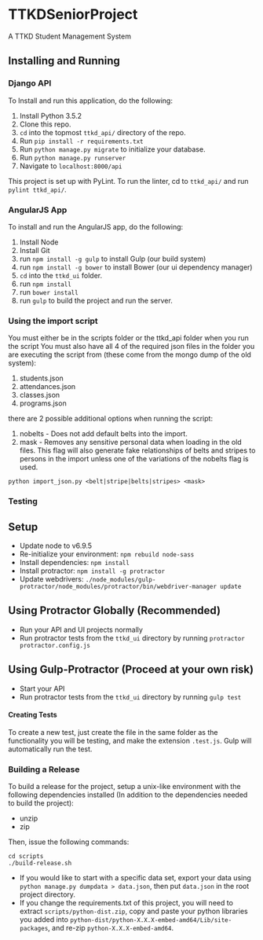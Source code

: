 # TTKDSeniorProject
A TTKD Student Management System

## Installing and Running
### Django API
To Install and run this application, do the following:

1. Install Python 3.5.2
2. Clone this repo.
3. `cd` into the topmost `ttkd_api/` directory of the repo.
4. Run `pip install -r requirements.txt`
5. Run `python manage.py migrate` to initialize your database.
6. Run `python manage.py runserver`
7. Navigate to `localhost:8000/api`

This project is set up with PyLint. To run the linter, cd to `ttkd_api/` and run `pylint ttkd_api/`.

### AngularJS App
To install and run the AngularJS app, do the following:

1. Install Node
2. Install Git
3. run `npm install -g gulp` to install Gulp (our build system)
4. run `npm install -g bower` to install Bower (our ui dependency manager)
5. `cd` into the `ttkd_ui` folder.
6. run `npm install`
7. run `bower install`
8. run `gulp` to build the project and run the server.

### Using the import script
You must either be in the scripts folder or the ttkd_api folder when you run the script
You must also have all 4 of the required json files in the folder you are executing the script from (these come from the mongo dump of the old system):

1. students.json
2. attendances.json
3. classes.json
4. programs.json

there are 2 possible additional options when running the script:

1. nobelts - Does not add default belts into the import.
2. mask - Removes any sensitive personal data when loading in the old files. This flag will also generate fake relationships of belts and stripes to persons in the import unless one of the variations of the nobelts flag is used.

`python import_json.py <belt|stripe|belts|stripes> <mask>`

### Testing

## Setup
- Update node to v6.9.5
- Re-initialize your environment: `npm rebuild node-sass`
- Install dependencies: `npm install`
- Install protractor: `npm install -g protractor`
- Update webdrivers: `./node_modules/gulp-protractor/node_modules/protractor/bin/webdriver-manager update`

## Using Protractor Globally (Recommended)
- Run your API and UI projects normally
- Run protractor tests from the `ttkd_ui` directory by running `protractor protractor.config.js`

## Using Gulp-Protractor (Proceed at your own risk)
- Start your API
- Run protractor tests from the `ttkd_ui` directory by running `gulp test`

#### Creating Tests

To create a new test, just create the file in the same folder as the functionality you will be testing, and make the extension `.test.js`. Gulp will automatically run the test.

### Building a Release
To build a release for the project, setup a unix-like environment with the following dependencies installed (In addition to the dependencies needed to build the project):

- unzip
- zip

Then, issue the following commands:

```
cd scripts
./build-release.sh
```

- If you would like to start with a specific data set, export your data using `python manage.py dumpdata > data.json`, then put `data.json` in the root project directory.
- If you change the requirements.txt of this project, you will need to extract `scripts/python-dist.zip`, copy and paste your python libraries you added into `python-dist/python-X.X.X-embed-amd64/Lib/site-packages`, and re-zip `python-X.X.X-embed-amd64`.
